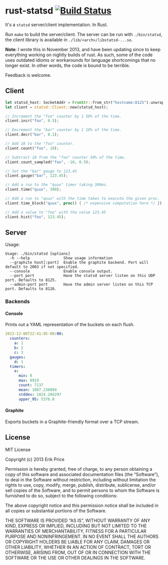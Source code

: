 rust-statsd [![Build Status](https://travis-ci.org/erik/rust-statsd.png?branch=master)](https://travis-ci.org/erik/rust-statsd)
===========

It's a `statsd` server/client implementation. In Rust.

Run `make` to build the server/client. The server can be run with
`./bin/statsd`, the client library is available in
`./lib/<arch>/libstatsd-...so`.

**Note**: I wrote this in November 2013, and have been updating since to keep
everything working on nightly builds of rust. As such, some of the code uses
outdated idioms or workarounds for language shortcomings that no longer
exist. In other words, the code is bound to be terrible.

Feedback is welcome.

Client
------

```rust
let statsd_host: SocketAddr = FromStr::from_str("hostname:8125").unwrap();
let client = statsd::Client::new(statsd_host);

// Increment the "foo" counter by 1 50% of the time.
client.incr("foo", 0.5);

// Decrement the "bar" counter by 1 10% of the time.
client.decr("bar", 0.1);

// Add 10 to the "foo" counter.
client.count("foo", 10);

// Subtract 10 from the "foo" counter 50% of the time.
client.count_sampled("foo", -10, 0.5);

// Set the "bar" gauge to 123.45
client.gauge("bar", 123.45);

// Add a run to the "quux" timer taking 300ms.
client.time("quux", 300);

// Add a run to "quux" with the time taken to execute the given proc.
client.time_block("quux", proc() { /* expensive computation here */ });

// Add a value to "foo" with the value 123.45
client.hist("foo", 123.45);
```

Server
------

Usage:

```
Usage: ./bin/statsd [options]
  -h --help               Show usage information
  --graphite host[:port]  Enable the graphite backend. Port will default to 2003 if not specified.
  --console               Enable console output.
  --port port             Have the statsd server listen on this UDP port. Defaults to 8125.
  --admin-port port       Have the admin server listen on this TCP port. Defaults to 8126.
```

### Backends

#### Console
Prints out a YAML representation of the buckets on each flush.
```yaml
2013-12-06T22:41:05-08:00:
  counters:
    a: 1
    b: 2
    c: 3
  gauges:
    d: 1
  timers:
    e:
      min: 0
      max: 8919
      count: 7137
      mean: 1087.236094
      stddev: 1824.204297
      upper_95: 5376.8
```

#### Graphite
Exports buckets in a Graphite-friendly format over a TCP stream.

License
-------
MIT License

Copyright (c) 2013 Erik Price

Permission is hereby granted, free of charge, to any person obtaining a copy of
this software and associated documentation files (the “Software”), to deal in
the Software without restriction, including without limitation the rights to
use, copy, modify, merge, publish, distribute, sublicense, and/or sell copies
of the Software, and to permit persons to whom the Software is furnished to do
so, subject to the following conditions:

The above copyright notice and this permission notice shall be included in all
copies or substantial portions of the Software.

THE SOFTWARE IS PROVIDED “AS IS”, WITHOUT WARRANTY OF ANY KIND, EXPRESS OR
IMPLIED, INCLUDING BUT NOT LIMITED TO THE WARRANTIES OF MERCHANTABILITY,
FITNESS FOR A PARTICULAR PURPOSE AND NONINFRINGEMENT. IN NO EVENT SHALL THE
AUTHORS OR COPYRIGHT HOLDERS BE LIABLE FOR ANY CLAIM, DAMAGES OR OTHER
LIABILITY, WHETHER IN AN ACTION OF CONTRACT, TORT OR OTHERWISE, ARISING FROM,
OUT OF OR IN CONNECTION WITH THE SOFTWARE OR THE USE OR OTHER DEALINGS IN THE
SOFTWARE.
